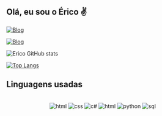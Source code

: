 ## Olá, eu sou o Érico ✌️
[![Blog](https://img.shields.io/badge/Gmail-D14836?style=for-the-badge&logo=gmail&logoColor=white)](ericoaugustosstj@gmail.com)

[![Blog](https://img.shields.io/badge/LinkedIn-0077B5?style=for-the-badge&logo=linkedin&logoColor=white)](https://www.linkedin.com/in/%C3%A9rico-augusto/)

![Erico GitHub stats](https://github-readme-stats.vercel.app/api?username=Erico-AS&show_icons=true&theme=dark)

[![Top Langs](https://github-readme-stats.vercel.app/api/top-langs/?username=Erico-AS&layout=compact)](https://github.com/Erico-AS/github-readme-stats)

## Linguagens usadas

<div style='display: inline_block' align='center'><br/>
    <img align='center' alt='html' src='https://img.shields.io/badge/HTML5-E34F26?style=for-the-badge&logo=html5&logoColor=white'>
    <img align='center' alt='css' src='https://img.shields.io/badge/CSS3-1572B6?style=for-the-badge&logo=css3&logoColor=white'>
    <img align='center' alt='c#' src='https://img.shields.io/badge/JavaScript-F7DF1E?style=for-the-badge&logo=javascript&logoColor=black'>
    <img align='center' alt='html' src='https://img.shields.io/badge/C%23-239120?style=for-the-badge&logo=c-sharp&logoColor=white'>
    <img align='center' alt='python' src='https://img.shields.io/badge/Python-3776AB?style=for-the-badge&logo=python&logoColor=white'>
    <img align='center' alt='sql' src='https://img.shields.io/badge/MySQL-00000F?style=for-the-badge&logo=mysql&logoColor=white'>
</div>
